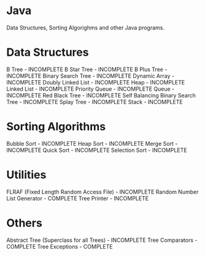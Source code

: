 Java
====

Data Structures, Sorting Algorighms and other Java programs.

Data Structures
===============
B Tree - INCOMPLETE
B Star Tree - INCOMPLETE
B Plus Tree - INCOMPLETE
Binary Search Tree - INCOMPLETE
Dynamic Array - INCOMPLETE
Doubly Linked List - INCOMPLETE
Heap - INCOMPLETE
Linked List - INCOMPLETE
Priority Queue - INCOMPLETE
Queue - INCOMPLETE
Red Black Tree - INCOMPLETE
Self Balancing Binary Search Tree - INCOMPLETE
Splay Tree - INCOMPLETE
Stack - INCOMPLETE



Sorting Algorithms
=================
Bubble Sort - INCOMPLETE
Heap Sort - INCOMPLETE
Merge Sort - INCOMPLETE
Quick Sort - INCOMPLETE
Selection Sort - INCOMPLETE

Utilities
========
FLRAF (Fixed Length Random Access File) - INCOMPLETE
Random Number List Generator - COMPLETE
Tree Printer - INCOMPLETE

Others
======
Abstract Tree (Superclass for all Trees) - INCOMPLETE
Tree Comparators - COMPLETE
Tree Exceptions - COMPLETE
